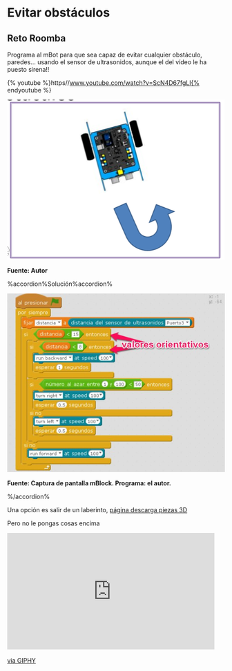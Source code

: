 
# Evitar obstáculos

## Reto Roomba

Programa al mBot para que sea capaz de evitar cualquier obstáculo, paredes... usando el sensor de ultrasonidos, aunque el del vídeo le ha puesto sirena!!

{% youtube %}https//www.youtube.com/watch?v=ScN4D67fgLI{% endyoutube %}

![](img/Screenshot.png)

**Fuente: Autor**

%accordion%Solución%accordion%


![](img/salva-obstaculos.png)

**Fuente: Captura de pantalla mBlock. Programa: el autor.**

%/accordion%

Una opción es salir de un laberinto, [página descarga piezas 3D](http://www.thingiverse.com/thing:1169585)




Pero no le pongas cosas encima

<iframe src="https://giphy.com/embed/HqtdH0m61NBSg" width="480" height="270" frameBorder="0" class="giphy-embed" allowFullScreen></iframe><p><a href="https://giphy.com/gifs/baby-oscar-roomba-HqtdH0m61NBSg">via GIPHY</a></p>



